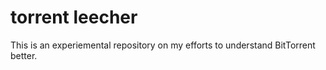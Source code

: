 torrent leecher
===

This is an experiemental repository on my efforts to understand BitTorrent better.
